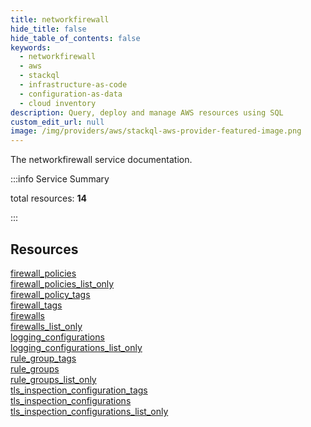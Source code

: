 ```yaml
---
title: networkfirewall
hide_title: false
hide_table_of_contents: false
keywords:
  - networkfirewall
  - aws
  - stackql
  - infrastructure-as-code
  - configuration-as-data
  - cloud inventory
description: Query, deploy and manage AWS resources using SQL
custom_edit_url: null
image: /img/providers/aws/stackql-aws-provider-featured-image.png
---
```


The networkfirewall service documentation.

:::info Service Summary

<div class="row">
<div class="providerDocColumn">
<span>total resources:&nbsp;<b>14</b></span><br />
</div>
</div>

:::

## Resources
<div class="row">
<div class="providerDocColumn">
<a href="/providers/aws/networkfirewall/firewall_policies/">firewall_policies</a><br />
<a href="/providers/aws/networkfirewall/firewall_policies_list_only/">firewall_policies_list_only</a><br />
<a href="/providers/aws/networkfirewall/firewall_policy_tags/">firewall_policy_tags</a><br />
<a href="/providers/aws/networkfirewall/firewall_tags/">firewall_tags</a><br />
<a href="/providers/aws/networkfirewall/firewalls/">firewalls</a><br />
<a href="/providers/aws/networkfirewall/firewalls_list_only/">firewalls_list_only</a><br />
<a href="/providers/aws/networkfirewall/logging_configurations/">logging_configurations</a>
</div>
<div class="providerDocColumn">
<a href="/providers/aws/networkfirewall/logging_configurations_list_only/">logging_configurations_list_only</a><br />
<a href="/providers/aws/networkfirewall/rule_group_tags/">rule_group_tags</a><br />
<a href="/providers/aws/networkfirewall/rule_groups/">rule_groups</a><br />
<a href="/providers/aws/networkfirewall/rule_groups_list_only/">rule_groups_list_only</a><br />
<a href="/providers/aws/networkfirewall/tls_inspection_configuration_tags/">tls_inspection_configuration_tags</a><br />
<a href="/providers/aws/networkfirewall/tls_inspection_configurations/">tls_inspection_configurations</a><br />
<a href="/providers/aws/networkfirewall/tls_inspection_configurations_list_only/">tls_inspection_configurations_list_only</a>
</div>
</div>